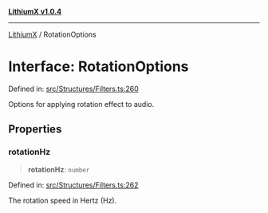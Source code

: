 [**LithiumX v1.0.4**](../README.md)

***

[LithiumX](../globals.md) / RotationOptions

# Interface: RotationOptions

Defined in: [src/Structures/Filters.ts:260](https://github.com/anantix-network/LithiumX/blob/1ee801f60507a40b0e1da1b728c5a61e34ba8699/src/Structures/Filters.ts#L260)

Options for applying rotation effect to audio.

## Properties

### rotationHz

> **rotationHz**: `number`

Defined in: [src/Structures/Filters.ts:262](https://github.com/anantix-network/LithiumX/blob/1ee801f60507a40b0e1da1b728c5a61e34ba8699/src/Structures/Filters.ts#L262)

The rotation speed in Hertz (Hz).
